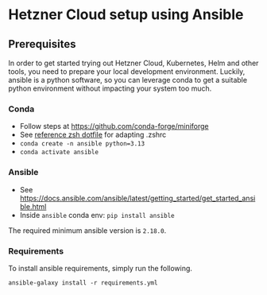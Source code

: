 # Hetzner Cloud setup using Ansible

## Prerequisites

In order to get started trying out Hetzner Cloud, Kubernetes, Helm and other tools, you need to prepare your local development environment.
Luckily, ansible is a python software, so you can leverage conda to get a suitable python environment without impacting your system too much.

### Conda

- Follow steps at https://github.com/conda-forge/miniforge
- See [reference zsh dotfile](https://github.com/mor4thii/dotfiles/blob/main/zsh/.zshrc) for adapting .zshrc 
- `conda create -n ansible python=3.13`
- `conda activate ansible`

### Ansible

- See https://docs.ansible.com/ansible/latest/getting_started/get_started_ansible.html
- Inside `ansible` conda env: `pip install ansible`

The required minimum ansible version is `2.18.0`.

### Requirements

To install ansible requirements, simply run the following.

```shell
ansible-galaxy install -r requirements.yml
```
